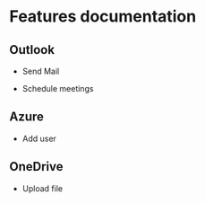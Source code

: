 # Features documentation

## Outlook

- Send Mail

- Schedule meetings

## Azure

- Add user

## OneDrive

- Upload file